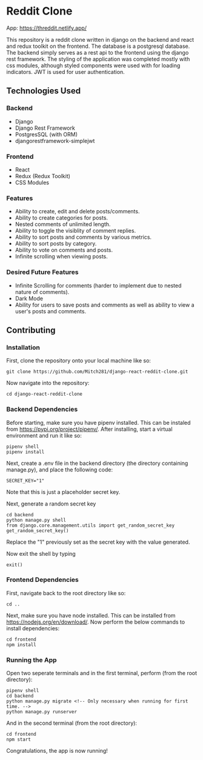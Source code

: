 
# Reddit Clone

App: https://threddit.netlify.app/


This repository is a reddit clone written in 
django on the backend and react and redux 
toolkit on the frontend. The database is a postgresql 
database. The backend simply serves as a rest api to 
the frontend using the django rest framework. The 
styling of the application was completed mostly with 
css modules, although styled components were used 
with for loading indicators. JWT is used for user 
authentication.

## Technologies Used
### Backend
- Django
- Django Rest Framework
- PostgresSQL (with ORM)
- djangorestframework-simplejwt
### Frontend
- React
- Redux (Redux Toolkit)
- CSS Modules
### Features
- Ability to create, edit and delete posts/comments.
- Ability to create categories for posts.
- Nested comments of unlimited length.
- Ability to toggle the visiblity of comment replies.
- Ability to sort posts and comments by various metrics.
- Ability to sort posts by category.
- Ability to vote on comments and posts.
- Infinite scrolling when viewing posts.
### Desired Future Features
- Infinite Scrolling for comments (harder to implement due to nested nature of comments).
- Dark Mode
- Ability for users to save posts and comments as well as ability to view a user's posts and comments.
## Contributing
### Installation
First, clone the repository onto your local machine
like so:
```
git clone https://github.com/Mitch281/django-react-reddit-clone.git
```
Now navigate into the repository:
```
cd django-react-reddit-clone
```
### Backend Dependencies
Before starting, make sure you have pipenv installed.
This can be instaled from https://pypi.org/project/pipenv/.
After installing, start a virtual environment and run
it like so:
```
pipenv shell
pipenv install
```
Next, create a .env file in the backend directory (the directory containing manage.py), and place the following code:
```
SECRET_KEY="1"
```
Note that this is just a placeholder secret key.


Next, generate a random secret key
```
cd backend
python manage.py shell
from django.core.management.utils import get_random_secret_key
get_random_secret_key()
```
Replace the "1" previously set as the secret key with the value generated.

Now exit the shell by typing 
```
exit()
```

### Frontend Dependencies
First, navigate back to the root directory like so:
```
cd ..
```
Next, make sure you have node installed. This can be installed from
https://nodejs.org/en/download/.
Now perform the below commands to install dependencies:
```
cd frontend
npm install
```
### Running the App
Open two seperate terminals and 
in the first terminal, perform (from the root directory):
```
pipenv shell
cd backend
python manage.py migrate <!-- Only necessary when running for first time. -->
python manage.py runserver
```
And in the second terminal (from the root directory):
```
cd frontend
npm start
```
Congratulations, the app is now running!

